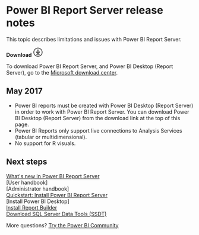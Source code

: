 <properties
   pageTitle="Power BI Report Server release notes"
   description="This topic describes limitations and issues with Power BI Report Server."
   services="powerbi"
   documentationCenter=""
   authors="guyinacube"
   manager="erikre"
   backup=""
   editor=""
   tags=""
   qualityFocus="no"
   qualityDate=""/>

<tags
   ms.service="powerbi"
   ms.devlang="NA"
   ms.topic="article"
   ms.tgt_pltfrm="NA"
   ms.workload="powerbi"
   ms.date="05/09/2017"
   ms.author="asaxton"/>
# Power BI Report Server release notes

This topic describes limitations and issues with Power BI Report Server.

 **Download** ![download](media/download.png "download")

To download Power BI Report Server, and Power BI Desktop (Report Server), go to the [Microsoft download center](https://go.microsoft.com/fwlink/?linkid=839351).

## May 2017

* Power BI reports must be created with Power BI Desktop (Report Server) in order to work with Power BI Report Server. You can download Power BI Desktop (Report Server) from the download link at the top of this page.
* Power BI Reports only support live connections to Analysis Services (tabular or multidimensional).
* No support for R visuals.

## Next steps

[What's new in Power BI Report Server](reportserver-whats-new.md)  
[User handbook]  
[Administrator handbook]  
[Quickstart: Install Power BI Report Server](reportserver-quickstart-install-report-server.md)  
[Install Power BI Desktop]  
[Install Report Builder](https://docs.microsoft.com/sql/reporting-services/install-windows/install-report-builder)  
[Download SQL Server Data Tools (SSDT)](http://go.microsoft.com/fwlink/?LinkID=616714)

More questions? [Try the Power BI Community](http://community.powerbi.com/)